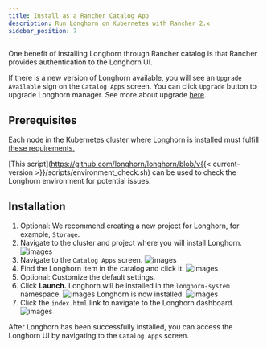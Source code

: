 ```yaml
---
title: Install as a Rancher Catalog App
description: Run Longhorn on Kubernetes with Rancher 2.x
sidebar_position: 7
---
```


One benefit of installing Longhorn through Rancher catalog is that Rancher provides authentication to the Longhorn UI.

If there is a new version of Longhorn available, you will see an `Upgrade Available` sign on the `Catalog Apps` screen. You can click `Upgrade` button to upgrade Longhorn manager. See more about upgrade [here](../../upgrade).

## Prerequisites

Each node in the Kubernetes cluster where Longhorn is installed must fulfill [these requirements.](../#installation-requirements)

[This script](https://github.com/longhorn/longhorn/blob/v{{< current-version >}}/scripts/environment_check.sh) can be used to check the Longhorn environment for potential issues.
    
## Installation

1. Optional: We recommend creating a new project for Longhorn, for example, `Storage`.
2. Navigate to the cluster and project where you will install Longhorn. 
    ![images](/img/screenshots/install/select-project.png)
3. Navigate to the `Catalog Apps` screen.
    ![images](/img/screenshots/install/apps-launch.png)
4. Find the Longhorn item in the catalog and click it.
    ![images](/img/screenshots/install/longhorn.png)
5. Optional: Customize the default settings. 
6. Click **Launch.** Longhorn will be installed in the `longhorn-system` namespace.
    ![images](/img/screenshots/install/launch-longhorn.png)
    Longhorn is now installed.
    ![images](/img/screenshots/install/installed-longhorn.png)
7. Click the `index.html` link to navigate to the Longhorn dashboard.
    ![images](/img/screenshots/install/dashboard.png)

After Longhorn has been successfully installed, you can access the Longhorn UI by navigating to the `Catalog Apps` screen.
